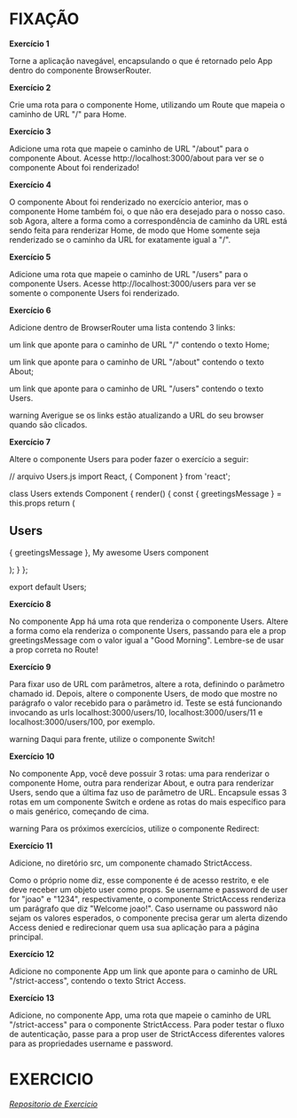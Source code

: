 # FIXAÇÃO

**Exercício 1**

Torne a aplicação navegável, encapsulando o que é retornado pelo App dentro do componente BrowserRouter.

**Exercício 2**

Crie uma rota para o componente Home, utilizando um Route que mapeia o caminho de URL "/" para Home.

**Exercício 3**

Adicione uma rota que mapeie o caminho de URL "/about" para o componente About. Acesse http://localhost:3000/about para ver se o componente About foi renderizado!

**Exercício 4**

O componente About foi renderizado no exercício anterior, mas o componente Home também foi, o que não era desejado para o nosso caso. sob Agora, altere a forma como a correspondência de caminho da URL está sendo feita para renderizar Home, de modo que Home somente seja renderizado se o caminho da URL for exatamente igual a "/".

**Exercício 5**

Adicione uma rota que mapeie o caminho de URL "/users" para o componente Users. Acesse http://localhost:3000/users para ver se somente o componente Users foi renderizado.

**Exercício 6**

Adicione dentro de BrowserRouter uma lista contendo 3 links:

um link que aponte para o caminho de URL "/" contendo o texto Home;

um link que aponte para o caminho de URL "/about" contendo o texto About;

um link que aponte para o caminho de URL "/users" contendo o texto Users.

warning Averigue se os links estão atualizando a URL do seu browser quando são clicados.

**Exercício 7**

Altere o componente Users para poder fazer o exercício a seguir:

// arquivo Users.js
import React, { Component } from 'react';

class Users extends Component {
  render() {
    const { greetingsMessage } = this.props
    return (
      <div>
        <h2>Users</h2>
        <p> { greetingsMessage }, My awesome Users component </p>
      </div>
    );
  }
};

export default Users;

**Exercício 8**

No componente App há uma rota que renderiza o componente Users. Altere a forma como ela renderiza o componente Users, passando para ele a prop greetingsMessage com o valor igual a "Good Morning". Lembre-se de usar a prop correta no Route!

**Exercício 9**

Para fixar uso de URL com parâmetros, altere a rota, definindo o parâmetro chamado id. Depois, altere o componente Users, de modo que mostre no parágrafo o valor recebido para o parâmetro id. Teste se está funcionando invocando as urls localhost:3000/users/10, localhost:3000/users/11 e localhost:3000/users/100, por exemplo.

warning Daqui para frente, utilize o componente Switch!

**Exercício 10**

No componente App, você deve possuir 3 rotas: uma para renderizar o componente Home, outra para renderizar About, e outra para renderizar Users, sendo que a última faz uso de parâmetro de URL. Encapsule essas 3 rotas em um componente Switch e ordene as rotas do mais específico para o mais genérico, começando de cima.

warning Para os próximos exercícios, utilize o componente Redirect:

**Exercício 11**

Adicione, no diretório src, um componente chamado StrictAccess.

Como o próprio nome diz, esse componente é de acesso restrito, e ele deve receber um objeto user como props.
Se username e password de user for "joao" e "1234", respectivamente, o componente StrictAccess renderiza um parágrafo que diz "Welcome joao!".
Caso username ou password não sejam os valores esperados, o componente precisa gerar um alerta dizendo Access denied e redirecionar quem usa sua aplicação para a página principal.

**Exercício 12**

Adicione no componente App um link que aponte para o caminho de URL "/strict-access", contendo o texto Strict Access.

**Exercício 13**

Adicione, no componente App, uma rota que mapeie o caminho de URL "/strict-access" para o componente StrictAccess. Para poder testar o fluxo de autenticação, passe para a prop user de StrictAccess diferentes valores para as propriedades username e password.

# EXERCICIO

_[Repositorio de Exercicio]('')_
